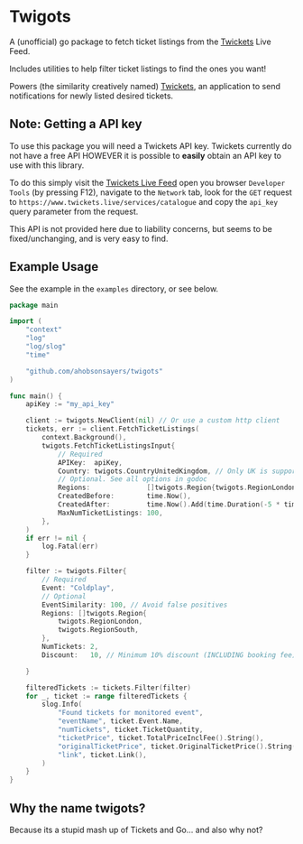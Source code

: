 # Twigots

A (unofficial) go package to fetch ticket listings from the [Twickets](https://www.twickets.live) Live Feed.

Includes utilities to help filter ticket listings to find the ones you want!

Powers (the similarity creatively named)
[Twickets](https://github.com/ahobsonsayers/twitchets), an application to send notifications for
newly listed desired tickets.

## Note: Getting a API key

To use this package you will need a Twickets API key. Twickets currently do not have a free API
HOWEVER it is possible to **easily** obtain an API key to use with this library.

To do this simply visit the [Twickets Live Feed](https://www.twickets.live/app/catalog/browse)
open you browser `Developer Tools` (by pressing F12), navigate to the `Network` tab, look for the
`GET` request to `https://www.twickets.live/services/catalogue` and copy the `api_key` query
parameter from the request.

This API is not provided here due to liability concerns, but seems to be fixed/unchanging, and
is very easy to find.

## Example Usage

See the example in the `examples` directory, or see below.

```go
package main

import (
	"context"
	"log"
	"log/slog"
	"time"

	"github.com/ahobsonsayers/twigots"
)

func main() {
	apiKey := "my_api_key"

	client := twigots.NewClient(nil) // Or use a custom http client
	tickets, err := client.FetchTicketListings(
		context.Background(),
		twigots.FetchTicketListingsInput{
			// Required
			APIKey:  apiKey,
			Country: twigots.CountryUnitedKingdom, // Only UK is supported at the moment
			// Optional. See all options in godoc
			Regions:              []twigots.Region{twigots.RegionLondon},
			CreatedBefore:        time.Now(),
			CreatedAfter:         time.Now().Add(time.Duration(-5 * time.Minute)), // 5 mins ago
			MaxNumTicketListings: 100,
		},
	)
	if err != nil {
		log.Fatal(err)
	}

	filter := twigots.Filter{
		// Required
		Event: "Coldplay",
		// Optional
		EventSimilarity: 100, // Avoid false positives
		Regions: []twigots.Region{
			twigots.RegionLondon,
			twigots.RegionSouth,
		},
		NumTickets: 2,
		Discount:   10, // Minimum 10% discount (INCLUDING booking fee)

	}

	filteredTickets := tickets.Filter(filter)
	for _, ticket := range filteredTickets {
		slog.Info(
			"Found tickets for monitored event",
			"eventName", ticket.Event.Name,
			"numTickets", ticket.TicketQuantity,
			"ticketPrice", ticket.TotalPriceInclFee().String(),
			"originalTicketPrice", ticket.OriginalTicketPrice().String(),
			"link", ticket.Link(),
		)
	}
}
```

## Why the name twigots?

Because its a stupid mash up of Tickets and Go... and also why not?

